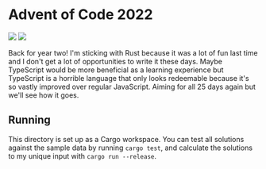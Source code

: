 # Advent of Code 2022

![](https://img.shields.io/badge/days%20completed-0-darkgreen)
![](https://img.shields.io/badge/stars%20⭐-0-yellow)

Back for year two! I'm sticking with Rust because it was a lot of fun last time
and I don't get a lot of opportunities to write it these days. Maybe TypeScript
would be more beneficial as a learning experience but TypeScript is a horrible
language that only looks redeemable because it's so vastly improved over
regular JavaScript. Aiming for all 25 days again but we'll see how it goes.

## Running

This directory is set up as a Cargo workspace. You can test all solutions
against the sample data by running `cargo test`, and calculate the solutions to
my unique input with `cargo run --release`.
